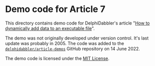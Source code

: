 # Demo code for Article 7

This directory contains demo code for DelphiDabbler's article "[How to dynamically add data to an executable file](https://delphidabbler.com/articles/article-7)".

The demo was not originally developed under version control. It's last update was probably in 2005. The code was added to the [`delphidabbler/article-demos`](https://github.com/delphidabbler/article-demos) GitHub repository on 14 June 2022.


The demo code is licensed under the [MIT License](https://github.com/delphidabbler/article-demos/blob/master/LICENSE.md).
